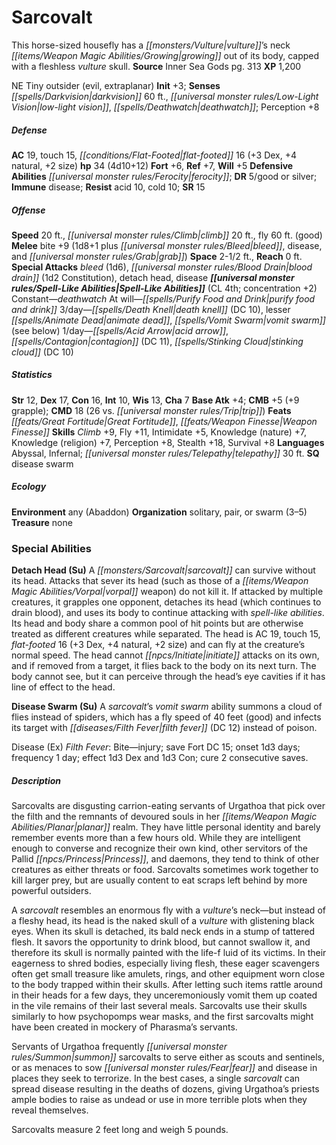 ﻿---
cssclass: [monsters]
title1: Sarcovalt
desc_short: This horse-sized housefly has a vulture's neck growing out of its body,
  capped with a fleshless vulture skull.
title2: Sarcovalt
CR: 4
sources:
- name: Inner Sea Gods
  page: 313
  link: http://paizo.com/products/btpy94wj?Pathfinder-Campaign-Setting-Inner-Sea-Gods-Hardcover
XP: 1200
alignment: NE
size: Tiny
type: outsider
subtypes:
- evil
- extraplanar
initiative:
  bonus: 3
senses:
  darkvision: 60
  low-light vision: true
  deathwatch: true
AC:
  AC: 19
  touch: 15
  flat_footed: 16
  components:
    dex: 3
    natural: 4
    size: 2
HP:
  HP: 34
  long: 4d10+12
saves:
  fort: 6
  ref: 7
  will: 5
defensive_abilities:
- ferocity
DR:
- amount: 5
  weakness: good or silver
immunities:
- disease
resistances:
  acid: 10
  cold: 10
SR: 15
speeds:
  base: 20
  climb: 20
  fly: 60
  fly_maneuverability: good
attacks:
  melee:
  - - text: bite +9 (1d8+1 plus bleed, disease, and grab)
      entries:
      - - damage: 1d8+1
        - effect: bleed
        - effect: disease
        - effect: grab
      attack: bite
      bonus:
      - 9
  special:
  - bleed (1d6)
  - blood drain (1d2 Constitution)
  - detach head
  - disease
space: 2.5
reach: 0
spell_like_abilities:
  entries:
  - name: deathwatch
    source: default
    freq: Constant
  - name: purify food and drink
    source: default
    freq: At will
  - name: death knell
    source: default
    freq: 3/day
    DC: 10
  - superscripts:
    - UM
    name: lesser animate dead
    source: default
    freq: 3/day
  - name: vomit swarm
    source: default
    freq: 3/day
    other: see below
  - name: acid arrow
    source: default
    freq: 1/day
  - name: contagion
    source: default
    freq: 1/day
    DC: 11
  - name: stinking cloud
    source: default
    freq: 1/day
    DC: 10
  sources:
  - name: default
    CL: 4
    concentration: 2
ability_scores:
  STR: 12
  DEX: 17
  CON: 16
  INT: 10
  WIS: 13
  CHA: 7
BAB: 4
CMB: 5
CMB_other: +9 grapple
CMD: 18
CMD_other: 26 vs. trip
feats:
- name: Great Fortitude
- name: Weapon Finesse
skills:
  Climb: 9
  Fly: 11
  Intimidate: 5
  Knowledge (nature): 7
  Knowledge (religion): 7
  Perception: 8
  Stealth: 18
  Survival: 8
languages:
- Abyssal
- Infernal
- telepathy 30 ft.
special_qualities:
- disease swarm
ecology:
  environment: any (Abaddon)
  organization: solitary, pair, or swarm (3-5)
  treasure_type: none
special_abilities:
  Detach Head (Su): A sarcovalt can survive without its head. Attacks that sever its
    head (such as those of a vorpal weapon) do not kill it. If attacked by multiple
    creatures, it grapples one opponent, detaches its head (which continues to drain
    blood), and uses its body to continue attacking with spell-like abilities. Its
    head and body share a common pool of hit points but are otherwise treated as different
    creatures while separated. The head is AC 19, touch 15, flat-footed 16 (+3 Dex,
    +4 natural, +2 size) and can fly at the creature's normal speed. The head cannot
    initiate attacks on its own, and if removed from a target, it flies back to the
    body on its next turn. The body cannot see, but it can perceive through the head's
    eye cavities if it has line of effect to the head.
  Disease Swarm (Su): |-
    A sarcovalt's vomit swarm ability summons a cloud of flies instead of spiders, which has a fly speed of 40 feet (good) and infects its target with filth fever (DC 12) instead of poison.

    Disease (Ex) Filth Fever: Bite-injury; save Fort DC 15; onset 1d3 days; frequency 1 day; effect 1d3 Dex and 1d3 Con; cure 2 consecutive saves.
desc_long: |-
  Sarcovalts are disgusting carrion-eating servants of Urgathoa that pick over the filth and the remnants of devoured souls in her planar realm. They have little personal identity and barely remember events more than a few hours old. While they are intelligent enough to converse and recognize their own kind, other servitors of the Pallid Princess, and daemons, they tend to think of other creatures as either threats or food. Sarcovalts sometimes work together to kill larger prey, but are usually content to eat scraps left behind by more powerful outsiders.

  A sarcovalt resembles an enormous fly with a vulture's neck-but instead of a fleshy head, its head is the naked skull of a vulture with glistening black eyes. When its skull is detached, its bald neck ends in a stump of tattered flesh. It savors the opportunity to drink blood, but cannot swallow it, and therefore its skull is normally painted with the life-f luid of its victims. In their eagerness to shred bodies, especially living flesh, these eager scavengers often get small treasure like amulets, rings, and other equipment worn close to the body trapped within their skulls. After letting such items rattle around in their heads for a few days, they unceremoniously vomit them up coated in the vile remains of their last several meals. Sarcovalts use their skulls similarly to how psychopomps wear masks, and the first sarcovalts might have been created in mockery of Pharasma's servants.

  Servants of Urgathoa frequently summon sarcovalts to serve either as scouts and sentinels, or as menaces to sow fear and disease in places they seek to terrorize. In the best cases, a single sarcovalt can spread disease resulting in the deaths of dozens, giving Urgathoa's priests ample bodies to raise as undead or use in more terrible plots when they reveal themselves.

  Sarcovalts measure 2 feet long and weigh 5 pounds.

---

# Sarcovalt
This horse-sized housefly has a _[[monsters/Vulture|vulture]]_’s neck _[[items/Weapon Magic Abilities/Growing|growing]]_ out of its body, capped with a fleshless _vulture_ skull.
**Source** Inner Sea Gods pg. 313
**XP** 1,200

NE Tiny outsider (evil, extraplanar)
**Init** +3; **Senses** _[[spells/Darkvision|darkvision]]_ 60 ft., _[[universal monster rules/Low-Light Vision|low-light vision]]_, _[[spells/Deathwatch|deathwatch]]_; Perception +8

##### Defense

**AC** 19, touch 15, _[[conditions/Flat-Footed|flat-footed]]_ 16 (+3 Dex, +4 natural, +2 size)
**hp** 34 (4d10+12)
**Fort** +6, **Ref** +7, **Will** +5
**Defensive Abilities** _[[universal monster rules/Ferocity|ferocity]]_; **DR** 5/good or silver; **Immune** disease; **Resist** acid 10, cold 10; **SR** 15

##### Offense
**Speed** 20 ft., _[[universal monster rules/Climb|climb]]_ 20 ft., fly 60 ft. (good)
**Melee** bite +9 (1d8+1 plus _[[universal monster rules/Bleed|bleed]]_, disease, and _[[universal monster rules/Grab|grab]]_)
**Space** 2-1/2 ft., **Reach** 0 ft.
**Special Attacks** _bleed_ (1d6), _[[universal monster rules/Blood Drain|blood drain]]_ (1d2 Constitution), detach head, disease
**_[[universal monster rules/Spell-Like Abilities|Spell-Like Abilities]]_** (CL 4th; concentration +2)
Constant—_deathwatch_
At will—_[[spells/Purify Food and Drink|purify food and drink]]_
3/day—_[[spells/Death Knell|death knell]]_ (DC 10), lesser _[[spells/Animate Dead|animate dead]]_, _[[spells/Vomit Swarm|vomit swarm]]_ (see below)
1/day—_[[spells/Acid Arrow|acid arrow]]_, _[[spells/Contagion|contagion]]_ (DC 11), _[[spells/Stinking Cloud|stinking cloud]]_ (DC 10)

##### Statistics
**Str** 12, **Dex** 17, **Con** 16, **Int** 10, **Wis** 13, **Cha** 7
**Base Atk** +4; **CMB** +5 (+9 grapple); **CMD** 18 (26 vs. _[[universal monster rules/Trip|trip]]_)
**Feats** _[[feats/Great Fortitude|Great Fortitude]]_, _[[feats/Weapon Finesse|Weapon Finesse]]_
**Skills** _Climb_ +9, Fly +11, Intimidate +5, Knowledge (nature) +7, Knowledge (religion) +7, Perception +8, Stealth +18, Survival +8
**Languages** Abyssal, Infernal; _[[universal monster rules/Telepathy|telepathy]]_ 30 ft.
**SQ** disease swarm

##### Ecology

**Environment** any (Abaddon)
**Organization** solitary, pair, or swarm (3–5)
**Treasure** none

### Special Abilities

**Detach Head (Su)** A _[[monsters/Sarcovalt|sarcovalt]]_ can survive without its head. Attacks that sever its head (such as those of a _[[items/Weapon Magic Abilities/Vorpal|vorpal]]_ weapon) do not kill it. If attacked by multiple creatures, it grapples one opponent, detaches its head (which continues to drain blood), and uses its body to continue attacking with _spell-like abilities_. Its head and body share a common pool of hit points but are otherwise treated as different creatures while separated. The head is AC 19, touch 15, _flat-footed_ 16 (+3 Dex, +4 natural, +2 size) and can fly at the creature’s normal speed. The head cannot _[[npcs/Initiate|initiate]]_ attacks on its own, and if removed from a target, it flies back to the body on its next turn. The body cannot see, but it can perceive through the head’s eye cavities if it has line of effect to the head.

**Disease Swarm (Su)** A _sarcovalt_’s _vomit swarm_ ability summons a cloud of flies instead of spiders, which has a fly speed of 40 feet (good) and infects its target with _[[diseases/Filth Fever|filth fever]]_ (DC 12) instead of poison.

Disease (Ex) _Filth Fever_: Bite—injury; save Fort DC 15; onset 1d3 days; frequency 1 day; effect 1d3 Dex and 1d3 Con; cure 2 consecutive saves.

##### Description

Sarcovalts are disgusting carrion-eating servants of Urgathoa that pick over the filth and the remnants of devoured souls in her _[[items/Weapon Magic Abilities/Planar|planar]]_ realm. They have little personal identity and barely remember events more than a few hours old. While they are intelligent enough to converse and recognize their own kind, other servitors of the Pallid _[[npcs/Princess|Princess]]_, and daemons, they tend to think of other creatures as either threats or food. Sarcovalts sometimes work together to kill larger prey, but are usually content to eat scraps left behind by more powerful outsiders.

A _sarcovalt_ resembles an enormous fly with a _vulture_’s neck—but instead of a fleshy head, its head is the naked skull of a _vulture_ with glistening black eyes. When its skull is detached, its bald neck ends in a stump of tattered flesh. It savors the opportunity to drink blood, but cannot swallow it, and therefore its skull is normally painted with the life-f luid of its victims. In their eagerness to shred bodies, especially living flesh, these eager scavengers often get small treasure like amulets, rings, and other equipment worn close to the body trapped within their skulls. After letting such items rattle around in their heads for a few days, they unceremoniously vomit them up coated in the vile remains of their last several meals. Sarcovalts use their skulls similarly to how psychopomps wear masks, and the first sarcovalts might have been created in mockery of Pharasma’s servants.

Servants of Urgathoa frequently _[[universal monster rules/Summon|summon]]_ sarcovalts to serve either as scouts and sentinels, or as menaces to sow _[[universal monster rules/Fear|fear]]_ and disease in places they seek to terrorize. In the best cases, a single _sarcovalt_ can spread disease resulting in the deaths of dozens, giving Urgathoa’s priests ample bodies to raise as undead or use in more terrible plots when they reveal themselves.

Sarcovalts measure 2 feet long and weigh 5 pounds.